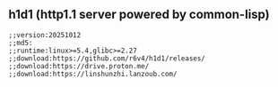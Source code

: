 ## h1d1 (http1.1 server powered by common-lisp)

```common-lisp
;;version:20251012
;;md5:
;;runtime:linux>=5.4,glibc>=2.27
;;download:https://github.com/r6v4/h1d1/releases/
;;download:https://drive.proton.me/
;;download:https://linshunzhi.lanzoub.com/

```
